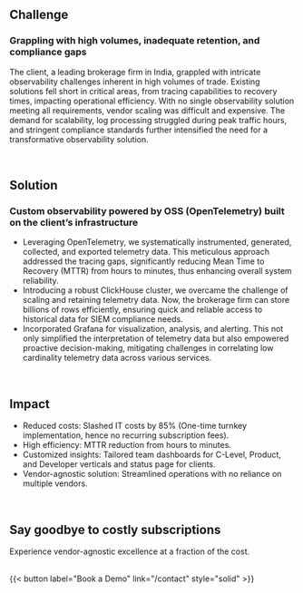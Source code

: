## **Challenge**

### **Grappling with high volumes, inadequate retention, and compliance gaps**

The client, a leading brokerage firm in India, grappled with intricate observability challenges inherent in high volumes of trade. Existing solutions fell short in critical areas, from tracing capabilities to recovery times, impacting operational efficiency. With no single observability solution meeting all requirements, vendor scaling was difficult and expensive. The demand for scalability, log processing struggled during peak traffic hours, and stringent compliance standards further intensified the need for a transformative observability solution.

<br>

## **Solution**

### **Custom observability powered by OSS (OpenTelemetry) built on the client’s infrastructure**

- Leveraging OpenTelemetry, we systematically instrumented, generated, collected, and exported telemetry data. This meticulous approach addressed the tracing gaps, significantly reducing Mean Time to Recovery (MTTR) from hours to minutes, thus enhancing overall system reliability.
- Introducing a robust ClickHouse cluster, we overcame the challenge of scaling and retaining telemetry data. Now, the brokerage firm can store billions of rows efficiently, ensuring quick and reliable access to historical data for SIEM compliance needs.
- Incorporated Grafana for visualization, analysis, and alerting. This not only simplified the interpretation of telemetry data but also empowered proactive decision-making, mitigating challenges in correlating low cardinality telemetry data across various services.

<br>

## **Impact**

- Reduced costs: Slashed IT costs by 85% (One-time turnkey implementation, hence no recurring subscription fees).
- High efficiency: MTTR reduction from hours to minutes.
- Customized insights: Tailored team dashboards for C-Level, Product, and Developer verticals and status page for clients.
- Vendor-agnostic solution: Streamlined operations with no reliance on multiple vendors.

<br>

## **Say goodbye to costly subscriptions**

Experience vendor-agnostic excellence at a fraction of the cost.

<br>
{{< button label="Book a Demo" link="/contact" style="solid" >}}
